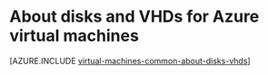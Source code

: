 <properties
	pageTitle="About disks and VHDs | Microsoft Azure"
	description="Learn about the basics of disks and VHDs for virtual machines in Azure."
	services="virtual-machines-linux"
	documentationCenter=""
	authors="cynthn"
	manager="timlt"
	editor="tysonn"
	tags="azure-resource-manager,azure-service-management"/>

<tags
	ms.service="virtual-machines-linux"
	ms.workload="infrastructure-services"
	ms.tgt_pltfrm="vm-linux"
	ms.devlang="na"
	ms.topic="article"
	ms.date="11/04/2015"
	ms.author="cynthn"/>

# About disks and VHDs for Azure virtual machines


[AZURE.INCLUDE [virtual-machines-common-about-disks-vhds](../../includes/virtual-machines-common-about-disks-vhds.md)]
